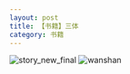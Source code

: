 ```yaml
---
layout: post
title: 【书籍】三体
category: 书籍
---
```

![story_new_final](http://rdr022gcy.hd-bkt.clouddn.com/img/story_new_final_0322.png)
![wanshan](http://rdr022gcy.hd-bkt.clouddn.com/img/wanshan.png)
  




